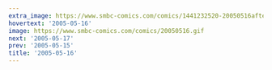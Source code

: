 ```yaml
---
extra_image: https://www.smbc-comics.com/comics/1441232520-20050516after.png
hovertext: '2005-05-16'
image: https://www.smbc-comics.com/comics/20050516.gif
next: '2005-05-17'
prev: '2005-05-15'
title: '2005-05-16'
---
```

